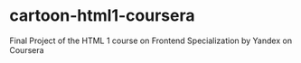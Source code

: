 # cartoon-html1-coursera
Final Project of the HTML 1 course on Frontend Specialization by Yandex on Coursera
